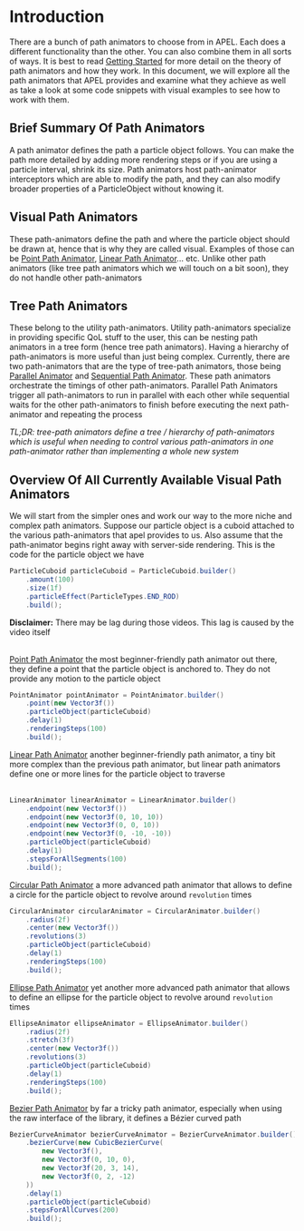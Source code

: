 # Introduction
There are a bunch of path animators to choose from in APEL. Each does a different functionality than the other. 
You can also combine them in all sorts of ways. It is best to read [Getting Started](Getting%20Started.md) for more
detail on the theory of path animators and how they work. In this document, we will explore all the path animators that
APEL provides and examine what they achieve as well as take a look at some code snippets with visual examples to see how
to work with them.

## Brief Summary Of Path Animators
A path animator defines the path a particle object follows. You can make the path more detailed by adding more rendering
steps or if you are using a particle interval, shrink its size. Path animators host path-animator interceptors which are
able to modify the path, and they can also modify broader properties of a ParticleObject without knowing it.

## Visual Path Animators
These path-animators define the path and where the particle object should be drawn at, hence that is why they are called
visual. Examples of those can be [Point Path Animator](../src/main/java/net/mcbrincie/apel/lib/animators/PointAnimator.java),
[Linear Path Animator](../src/main/java/net/mcbrincie/apel/lib/animators/LinearAnimator.java)... etc. Unlike other
path animators (like tree path animators which we will touch on a bit soon), they do not handle other path-animators

## Tree Path Animators
These belong to the utility path-animators. Utility path-animators specialize in providing specific QoL stuff to the user,
this can be nesting path animators in a tree form (hence tree path animators). Having a hierarchy of path-animators is
more useful than just being complex. Currently, there are two path-animators that are the type of tree-path animators,
those being [Parallel Animator](../src/main/java/net/mcbrincie/apel/lib/animators/ParallelAnimator.java) and
[Sequential Path Animator](../src/main/java/net/mcbrincie/apel/lib/animators/SequentialAnimator.java). These path
animators orchestrate the timings of other path-animators. Parallel Path Animators trigger all path-animators to run
in parallel with each other while sequential waits for the other path-animators to finish before executing the next 
path-animator and repeating the process

_TL;DR: tree-path animators define a tree / hierarchy of path-animators which is useful when needing to control various
path-animators in one path-animator rather than implementing a whole new system_

## Overview Of All Currently Available Visual Path Animators
We will start from the simpler ones and work our way to the more niche and complex path animators. Suppose our particle
object is a cuboid attached to the various path-animators that apel provides to us. Also assume that the path-animator
begins right away with server-side rendering. This is the code for the particle object we have

```java
ParticleCuboid particleCuboid = ParticleCuboid.builder()
    .amount(100)
    .size(1f)
    .particleEffect(ParticleTypes.END_ROD)
    .build();
```
**Disclaimer:** There may be lag during those videos. This lag is caused by the video itself
<br><br>

[Point Path Animator](../src/main/java/net/mcbrincie/apel/lib/animators/PointAnimator.java) the most beginner-friendly
path animator out there, they define a point that the particle object is anchored to. They do not provide any motion to
the particle object
```java
PointAnimator pointAnimator = PointAnimator.builder()
    .point(new Vector3f())
    .particleObject(particleCuboid)
    .delay(1)
    .renderingSteps(100)
    .build();
```

[Linear Path Animator](../src/main/java/net/mcbrincie/apel/lib/animators/LinearAnimator.java) another beginner-friendly 
path animator, a tiny bit more complex than the previous path animator, but linear path animators define one or more lines
for the particle object to traverse<br><br>
```java
LinearAnimator linearAnimator = LinearAnimator.builder()
    .endpoint(new Vector3f())
    .endpoint(new Vector3f(0, 10, 10))
    .endpoint(new Vector3f(0, 0, 10))
    .endpoint(new Vector3f(0, -10, -10))
    .particleObject(particleCuboid)
    .delay(1)
    .stepsForAllSegments(100)
    .build();
```

[Circular Path Animator](../src/main/java/net/mcbrincie/apel/lib/animators/CircularAnimator.java) a more advanced path
animator that allows to define a circle for the particle object to revolve around ``revolution`` times
```java
CircularAnimator circularAnimator = CircularAnimator.builder()
    .radius(2f)
    .center(new Vector3f())
    .revolutions(3)
    .particleObject(particleCuboid)
    .delay(1)
    .renderingSteps(100)
    .build();
```

[Ellipse Path Animator](../src/main/java/net/mcbrincie/apel/lib/animators/EllipseAnimator.java) yet another more advanced 
path animator that allows to define an ellipse for the particle object to revolve around ``revolution`` times
```java
EllipseAnimator ellipseAnimator = EllipseAnimator.builder()
    .radius(2f)
    .stretch(3f)
    .center(new Vector3f())
    .revolutions(3)
    .particleObject(particleCuboid)
    .delay(1)
    .renderingSteps(100)
    .build();
```

[Bezier Path Animator](../src/main/java/net/mcbrincie/apel/lib/animators/BezierCurveAnimator.java) by far a tricky path
 animator, especially when using the raw interface of the library, it defines a Bézier curved path
```java
BezierCurveAnimator bezierCurveAnimator = BezierCurveAnimator.builder()
    .bezierCurve(new CubicBezierCurve(
        new Vector3f(),
        new Vector3f(0, 10, 0),
        new Vector3f(20, 3, 14),
        new Vector3f(0, 2, -12)
    ))
    .delay(1)
    .particleObject(particleCuboid)
    .stepsForAllCurves(200)
    .build();
```